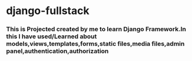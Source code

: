 # django-fullstack

### This is Projected created by me to learn Django Framework.In this I have used/Learned about models,views,templates,forms,static files,media files,admin panel,authentication,authorization

